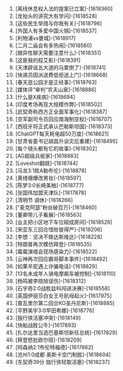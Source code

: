 
1. [离线休息权入法的提案已立案]-[1618360]
1. [龙抬头的讲究大有学问]-[1618528]
1. [这些民生举措与你我有关]-[1618796]
1. [外国人有多爱中国火锅]-[1618537]
1. [利物浦vs曼城]-[1618917]
1. [二月二庙会有多热闹]-[1618560]
1. [跟异性聊天需要注意什么]-[1618351]
1. [这是我的程艾影]-[1618391]
1. [天津辟谣五大道的马累倒了]-[1618741]
1. [快递员因派送费低拒送上门]-[1618668]
1. [春天逛公园才是正经事]-[1618763]
1. [媒体评“审判”农夫山泉]-[1618886]
1. [什么是X疾病]-[1618694]
1. [印度考场再现大规模作弊]-[1618502]
1. [武契奇称西方正全面军事化]-[1618387]
1. [空军副司令员回应南海制空权]-[1618707]
1. [西班牙将正式承认巴勒斯坦国]-[1618373]
1. [ChatGPT每天耗电超50万度]-[1618621]
1. [甘肃省委书记胡昌升谈灾后重建]-[1618495]
1. [每个镜头都有它的故事]-[1618302]
1. [AG超级兵偷家]-[1618883]
1. [Loveshot翻跳]-[1618744]
1. [马龙3:1胜A勒布伦]-[1618878]
1. [黄绮珊爆改男妆]-[1618597]
1. [陈梦3:0长崎美柚]-[1618777]
1. [张国伟加盟天津队]-[1617878]
1. [清明节 调休]-[1618266]
1. [“麦克阿瑟”粉丝破百万]-[1618460]
1. [董卿带儿子看展]-[1618563]
1. [业主把小区地下车位砌成房间]-[1618526]
1. [宋亚东三回合惜败彼得严]-[1618206]
1. [李想：坚决不做达斯维达]-[1618228]
1. [特朗普再次模仿拜登]-[1618535]
1. [霉霉演唱会现场感染力]-[1618522]
1. [云神再次回应霸哥脚本事件]-[1618492]
1. [如果羊驼遇上诈骗电话]-[1618829]
1. [13名未成年人骑电摩飙车被控制]-[1618110]
1. [杨鸣被李晓旭误伤]-[1618312]
1. [石宇奇2:0战胜兹科闯进决赛]-[1618558]
1. [英国伊丽莎白女王号航母起火]-[1617975]
1. [普瓦里尔第二回合KO圣丹尼斯]-[1618885]
1. [平野美宇3:0早田希娜]-[1618776]
1. [独行侠活塞冲突]-[1618149]
1. [快船战胜公牛]-[1617893]
1. [扎尔达里当选巴基斯坦新任总统]-[1617829]
1. [拜登怒批欧尔班]-[1618209]
1. [阿森纳2:1布伦特福德]-[1617862]
1. [沧州1:0成都 奥斯卡空门制胜]-[1618604]
1. [东契奇39分 独行侠轻取活塞]-[1618237]